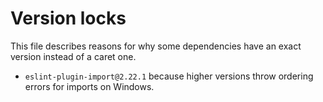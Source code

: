 # Version locks

This file describes reasons for why some dependencies have an exact version instead of a caret one.

- `eslint-plugin-import@2.22.1` because higher versions throw ordering errors for imports on Windows.
